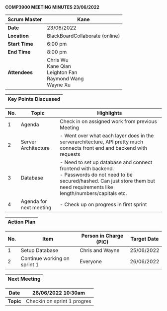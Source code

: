 **COMP3900 MEETING MINUTES 23/06/2022**

| **Scrum Master** | Kane |
|---|---|
| **Date** | 23/06/2022 |
| **Location** | BlackBoardCollaborate (online) |  
| **Start Time**| 6:00 pm |
| **End Time** | 8:00 pm |
| **Attendees** | Chris Wu <br/> Kane Qian <br/> Leighton Fan <br/> Raymond Wang <br/> Wayne Xu |

| **Key Points Discussed** |
| --- |

| **No.** | **Topic** | **Highlights** |
| --- | --- | --- |
| 1 | Agenda| Check in on assigned work from previous Meeting |
| 2 | Server Architecture |- Went over what each layer does in the serverarchitecture, API pretty much connects front end and backend with requests|
| 3 | Database |- Need to set up database and connect frontend with backend. <br/> - Passwords do not need to be secured/hashed. Can just store them but need requirements like length/numbers/capitals etc.|
| 4 | Agenda for next meeting |- Check up on progress in first sprint <br/>|

| **Action Plan** |
| --- |

| **No.** | **Item** | **Person in Charge (PIC)** | **Target Date** |
| --- | --- | --- | --- |
| 1 | Setup Database | Chris and Wayne | 25/06/2022 |
| 2 | Continue working on sprint 1 | Everyone | 26/06/2022 |

| **Next Meeting** |
|---|
  
| **Date** | 26/06/2022 10:30am|
|---|---|
| **Topic** | Checkin on sprint 1 progres|
